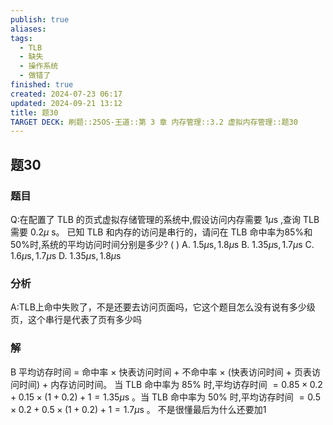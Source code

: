 ```yaml
---
publish: true
aliases: 
tags:
  - TLB
  - 缺失
  - 操作系统
  - 做错了
finished: true
created: 2024-07-23 06:17
updated: 2024-09-21 13:12
title: 题30
TARGET DECK: 刷题::25OS-王道::第 3 章 内存管理::3.2 虚拟内存管理::题30
---
```

## 题30
### 题目
Q:在配置了 TLB 的页式虚拟存储管理的系统中,假设访问内存需要 ${1\mu }\mathrm{s}$ ,查询 TLB 需要 ${0.2\mu }$ s。
已知 TLB 和内存的访问是串行的，请问在 TLB 命中率为85%和50%时,系统的平均访问时间分别是多少? ( )
A. ${1.5\mu }\mathrm{s},{1.8\mu }\mathrm{s}$ 
B. ${1.35\mu }\mathrm{s},{1.7\mu }\mathrm{s}$ 
C. ${1.6\mu }\mathrm{s},{1.7\mu }\mathrm{s}$ 
D. ${1.35\mu }\mathrm{s},{1.8\mu }\mathrm{s}$
### 分析
A:TLB上命中失败了，不是还要去访问页面吗，它这个题目怎么没有说有多少级页，这个串行是代表了页有多少吗
### 解
B
平均访存时间 $=$ 命中率 $\times$ 快表访问时间 + 不命中率 $\times$ (快表访问时间 + 页表访问时间) + 内存访问时间。
当 TLB 命中率为 ${85}\%$ 时,平均访存时间 $= {0.85} \times {0.2} + {0.15} \times \left( {1 + {0.2}}\right) + 1 = {1.35\mu }\mathrm{s}$ 。当 TLB 命中率为 ${50}\%$ 时,平均访存时间 $= {0.5} \times {0.2} + {0.5} \times \left( {1 + {0.2}}\right) + 1 = {1.7\mu }\mathrm{s}$ 。
不是很懂最后为什么还要加1
<!--ID: 1724147520438-->
